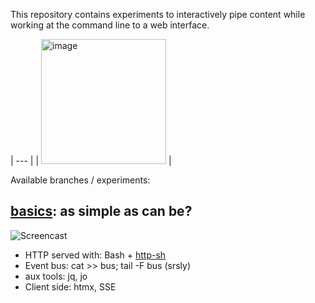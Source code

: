 This repository contains experiments to interactively pipe content while
working at the command line to a web interface.

| --- |
| <img src="https://github.com/user-attachments/assets/377d04f2-e08c-4bb3-a958-46a68868491e" alt="image" height="200"> |

Available branches / experiments:

## [basics](https://github.com/cablehead/html-cat/tree/basics): as simple as can be?

![Screencast](https://github.com/cablehead/html-cat/assets/1394/11e5cb05-fa13-4910-a8a3-069f891546d5)

- HTTP served with: Bash + [http-sh](https://github.com/cablehead/http-sh)
- Event bus: cat >> bus; tail -F bus (srsly)
- aux tools: jq, jo
- Client side: htmx, SSE
